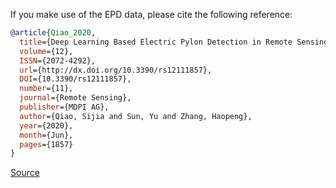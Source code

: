 If you make use of the EPD data, please cite the following reference:

``` bibtex 
@article{Qiao_2020, 
  title={Deep Learning Based Electric Pylon Detection in Remote Sensing Images}, 
  volume={12}, 
  ISSN={2072-4292}, 
  url={http://dx.doi.org/10.3390/rs12111857}, 
  DOI={10.3390/rs12111857}, 
  number={11}, 
  journal={Remote Sensing}, 
  publisher={MDPI AG}, 
  author={Qiao, Sijia and Sun, Yu and Zhang, Haopeng}, 
  year={2020}, 
  month={Jun}, 
  pages={1857}
}
```

[Source](https://www.kaggle.com/datasets/qiaosijia/epd-dataset)